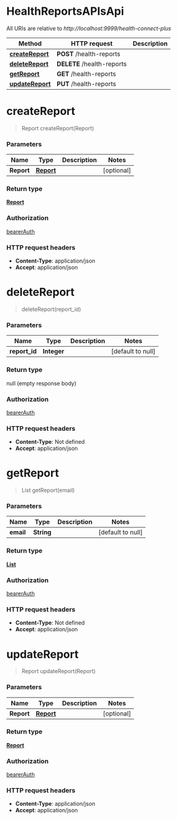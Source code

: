 # HealthReportsAPIsApi

All URIs are relative to *http://localhost:9999/health-connect-plus*

| Method | HTTP request | Description |
|------------- | ------------- | -------------|
| [**createReport**](HealthReportsAPIsApi.md#createReport) | **POST** /health-reports |  |
| [**deleteReport**](HealthReportsAPIsApi.md#deleteReport) | **DELETE** /health-reports |  |
| [**getReport**](HealthReportsAPIsApi.md#getReport) | **GET** /health-reports |  |
| [**updateReport**](HealthReportsAPIsApi.md#updateReport) | **PUT** /health-reports |  |


<a name="createReport"></a>
# **createReport**
> Report createReport(Report)



### Parameters

|Name | Type | Description  | Notes |
|------------- | ------------- | ------------- | -------------|
| **Report** | [**Report**](../Models/Report.md)|  | [optional] |

### Return type

[**Report**](../Models/Report.md)

### Authorization

[bearerAuth](../README.md#bearerAuth)

### HTTP request headers

- **Content-Type**: application/json
- **Accept**: application/json

<a name="deleteReport"></a>
# **deleteReport**
> deleteReport(report\_id)



### Parameters

|Name | Type | Description  | Notes |
|------------- | ------------- | ------------- | -------------|
| **report\_id** | **Integer**|  | [default to null] |

### Return type

null (empty response body)

### Authorization

[bearerAuth](../README.md#bearerAuth)

### HTTP request headers

- **Content-Type**: Not defined
- **Accept**: application/json

<a name="getReport"></a>
# **getReport**
> List getReport(email)



### Parameters

|Name | Type | Description  | Notes |
|------------- | ------------- | ------------- | -------------|
| **email** | **String**|  | [default to null] |

### Return type

[**List**](../Models/Report.md)

### Authorization

[bearerAuth](../README.md#bearerAuth)

### HTTP request headers

- **Content-Type**: Not defined
- **Accept**: application/json

<a name="updateReport"></a>
# **updateReport**
> Report updateReport(Report)



### Parameters

|Name | Type | Description  | Notes |
|------------- | ------------- | ------------- | -------------|
| **Report** | [**Report**](../Models/Report.md)|  | [optional] |

### Return type

[**Report**](../Models/Report.md)

### Authorization

[bearerAuth](../README.md#bearerAuth)

### HTTP request headers

- **Content-Type**: application/json
- **Accept**: application/json

